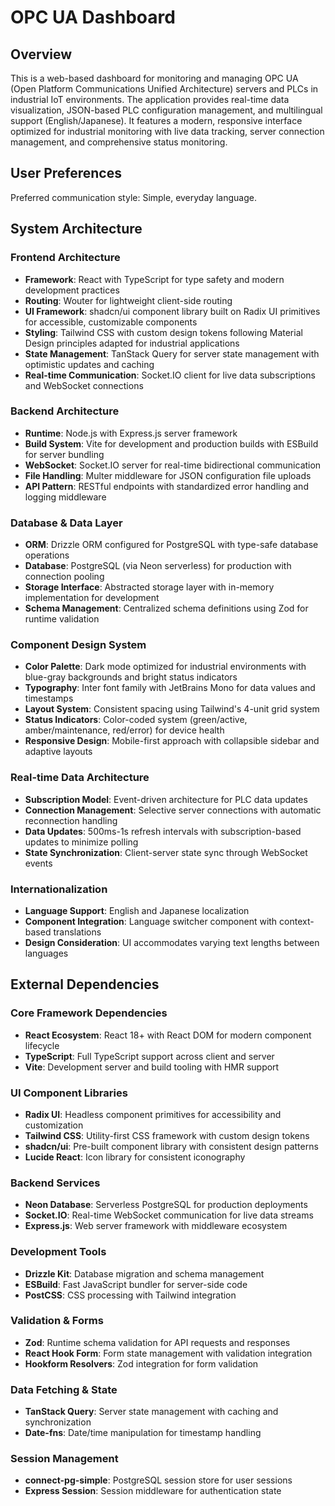 # OPC UA Dashboard

## Overview

This is a web-based dashboard for monitoring and managing OPC UA (Open Platform Communications Unified Architecture) servers and PLCs in industrial IoT environments. The application provides real-time data visualization, JSON-based PLC configuration management, and multilingual support (English/Japanese). It features a modern, responsive interface optimized for industrial monitoring with live data tracking, server connection management, and comprehensive status monitoring.

## User Preferences

Preferred communication style: Simple, everyday language.

## System Architecture

### Frontend Architecture
- **Framework**: React with TypeScript for type safety and modern development practices
- **Routing**: Wouter for lightweight client-side routing
- **UI Framework**: shadcn/ui component library built on Radix UI primitives for accessible, customizable components
- **Styling**: Tailwind CSS with custom design tokens following Material Design principles adapted for industrial applications
- **State Management**: TanStack Query for server state management with optimistic updates and caching
- **Real-time Communication**: Socket.IO client for live data subscriptions and WebSocket connections

### Backend Architecture
- **Runtime**: Node.js with Express.js server framework
- **Build System**: Vite for development and production builds with ESBuild for server bundling
- **WebSocket**: Socket.IO server for real-time bidirectional communication
- **File Handling**: Multer middleware for JSON configuration file uploads
- **API Pattern**: RESTful endpoints with standardized error handling and logging middleware

### Database & Data Layer
- **ORM**: Drizzle ORM configured for PostgreSQL with type-safe database operations
- **Database**: PostgreSQL (via Neon serverless) for production with connection pooling
- **Storage Interface**: Abstracted storage layer with in-memory implementation for development
- **Schema Management**: Centralized schema definitions using Zod for runtime validation

### Component Design System
- **Color Palette**: Dark mode optimized for industrial environments with blue-gray backgrounds and bright status indicators
- **Typography**: Inter font family with JetBrains Mono for data values and timestamps
- **Layout System**: Consistent spacing using Tailwind's 4-unit grid system
- **Status Indicators**: Color-coded system (green/active, amber/maintenance, red/error) for device health
- **Responsive Design**: Mobile-first approach with collapsible sidebar and adaptive layouts

### Real-time Data Architecture
- **Subscription Model**: Event-driven architecture for PLC data updates
- **Connection Management**: Selective server connections with automatic reconnection handling
- **Data Updates**: 500ms-1s refresh intervals with subscription-based updates to minimize polling
- **State Synchronization**: Client-server state sync through WebSocket events

### Internationalization
- **Language Support**: English and Japanese localization
- **Component Integration**: Language switcher component with context-based translations
- **Design Consideration**: UI accommodates varying text lengths between languages

## External Dependencies

### Core Framework Dependencies
- **React Ecosystem**: React 18+ with React DOM for modern component lifecycle
- **TypeScript**: Full TypeScript support across client and server
- **Vite**: Development server and build tooling with HMR support

### UI Component Libraries
- **Radix UI**: Headless component primitives for accessibility and customization
- **Tailwind CSS**: Utility-first CSS framework with custom design tokens
- **shadcn/ui**: Pre-built component library with consistent design patterns
- **Lucide React**: Icon library for consistent iconography

### Backend Services
- **Neon Database**: Serverless PostgreSQL for production deployments
- **Socket.IO**: Real-time WebSocket communication for live data streams
- **Express.js**: Web server framework with middleware ecosystem

### Development Tools
- **Drizzle Kit**: Database migration and schema management
- **ESBuild**: Fast JavaScript bundler for server-side code
- **PostCSS**: CSS processing with Tailwind integration

### Validation & Forms
- **Zod**: Runtime schema validation for API requests and responses
- **React Hook Form**: Form state management with validation integration
- **Hookform Resolvers**: Zod integration for form validation

### Data Fetching & State
- **TanStack Query**: Server state management with caching and synchronization
- **Date-fns**: Date/time manipulation for timestamp handling

### Session Management
- **connect-pg-simple**: PostgreSQL session store for user sessions
- **Express Session**: Session middleware for authentication state